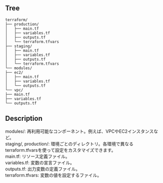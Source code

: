 ## Tree
```
terraform/
├── production/
│   ├── main.tf
│   ├── variables.tf
│   ├── outputs.tf
│   └── terraform.tfvars
├── staging/
│   ├── main.tf
│   ├── variables.tf
│   ├── outputs.tf
│   └── terraform.tfvars
└── modules/
├── ec2/
│   ├── main.tf
│   ├── variables.tf
│   └── outputs.tf
└── vpc/
├── main.tf
├── variables.tf
└── outputs.tf
```

## Description
modules/: 再利用可能なコンポーネント。例えば、VPCやEC2インスタンスなど。  
staging/, production/: 環境ごとのディレクトリ。各環境で異なるterraform.tfvarsを使って設定をカスタマイズできます。  
main.tf: リソース定義ファイル。  
variables.tf: 変数の宣言ファイル。  
outputs.tf: 出力変数の定義ファイル。  
terraform.tfvars: 変数の値を設定するファイル。  
